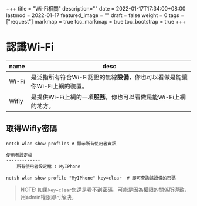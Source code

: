 +++
title = "Wi-Fi相關"
description=""
date = 2022-01-17T17:34:00+08:00
lastmod = 2022-01-17
featured_image = ""
draft = false
weight = 0
tags = ["request"]
markmap = true
toc_markmap = true
toc_bootstrap = true
+++

# 認識Wi-Fi

| name | desc |
| ---- | ---- |
Wi-Fi | 是泛指所有符合Wi-Fi認證的無線**設備**，你也可以看做是能讓你Wi-Fi上網的裝置。
Wifly | 是提供Wi-Fi上網的一項**服務**，你也可以看做是能Wi-Fi上網的地方。


## 取得Wifly密碼

```
netsh wlan show profiles # 顯示所有使用者資訊

使用者設定檔
-------------
    所有使用者設定檔 : MyIPhone

netsh wlan show profile "MyIPhone" key=clear  # 即可查詢該設備的密碼
```

> NOTE: 如果`key=clear`您還是看不到密碼，可能是因為權限的關係所導致，用admin權限即可解決。
